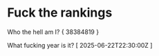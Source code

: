 # Fuck the rankings

Who the hell am I?
{ 38384819 }

What fucking year is it?
[ 2025-06-22T22:30:00Z ]
